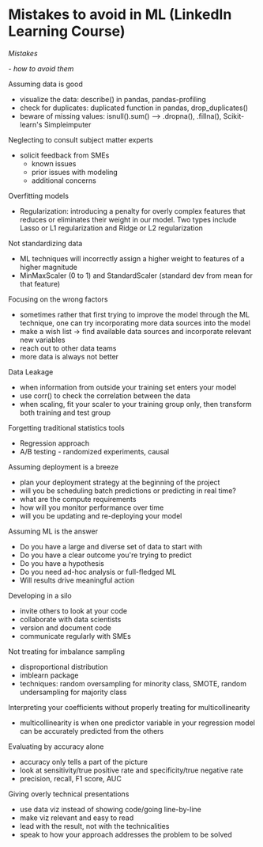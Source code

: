 # Mistakes to avoid in ML (LinkedIn Learning Course)

_Mistakes_

_- how to avoid them_

Assuming data is good
- visualize the data: describe() in pandas, pandas-profiling
- check for duplicates: duplicated function in pandas, drop_duplicates()
- beware of missing values: isnull().sum() --> .dropna(), .fillna(), Scikit-learn's Simpleimputer

Neglecting to consult subject matter experts
- solicit feedback from SMEs
  - known issues
  - prior issues with modeling
  - additional concerns
 
Overfitting models
- Regularization: introducing a penalty for overly complex features that reduces or eliminates their weight in our model. Two types include Lasso or L1 regularization and Ridge or L2 regularization

Not standardizing data
- ML techniques will incorrectly assign a higher weight to features of a higher magnitude
- MinMaxScaler (0 to 1) and StandardScaler (standard dev from mean for that feature)

Focusing on the wrong factors
- sometimes rather that first trying to improve the model through the ML technique, one can try incorporating more data sources into the model
- make a wish list -> find available data sources and incorporate relevant new variables
- reach out to other data teams
- more data is always not better

Data Leakage
- when information from outside your training set enters your model
- use corr() to check the correlation between the data
- when scaling, fit your scaler to your training group only, then transform both training and test group

Forgetting traditional statistics tools
- Regression approach
- A/B testing - randomized experiments, causal

Assuming deployment is a breeze
- plan your deployment strategy at the beginning of the project
- will you be scheduling batch predictions or predicting in real time?
- what are the compute requirements
- how will you monitor performance over time
- will you be updating and re-deploying your model

Assuming ML is the answer
- Do you have a large and diverse set of data to start with
- Do you have a clear outcome you're trying to predict
- Do you have a hypothesis
- Do you need ad-hoc analysis or full-fledged ML
- Will results drive meaningful action

Developing in a silo
- invite others to look at your code
- collaborate with data scientists
- version and document code
- communicate regularly with SMEs

Not treating for imbalance sampling
- disproportional distribution
- imblearn package
- techniques: random oversampling for minority class, SMOTE, random undersampling for majority class

Interpreting your coefficients without properly treating for multicollinearity
- multicollinearity is when one predictor variable in your regression model can be accurately predicted from the others

Evaluating by accuracy alone
- accuracy only tells a part of the picture
- look at sensitivity/true positive rate and specificity/true negative rate
- precision, recall, F1 score, AUC

Giving overly technical presentations
- use data viz instead of showing code/going line-by-line
- make viz relevant and easy to read
- lead with the result, not with the technicalities
- speak to how your approach addresses the problem to be solved
